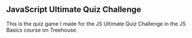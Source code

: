 ## JavaScript Ultimate Quiz Challenge

This is the quiz game I made for the JS Ultimate Quiz Challenge in the JS Basics course on Treehouse. 
